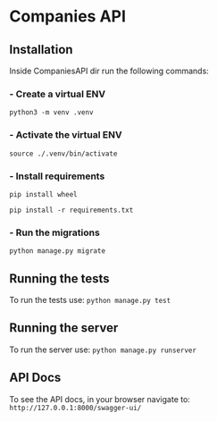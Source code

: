 # Companies API


## Installation

Inside CompaniesAPI dir run the following commands:

### - Create a virtual ENV
`python3 -m venv .venv`

### - Activate the virtual ENV
`source ./.venv/bin/activate`

### - Install requirements
`pip install wheel`

`pip install -r requirements.txt`

### - Run the migrations
`python manage.py migrate`

## Running the tests
To run the tests use:
`python manage.py test`

## Running the server
To run the server use:
`python manage.py runserver`

## API Docs
To see the API docs, in your browser navigate to:
`http://127.0.0.1:8000/swagger-ui/`

